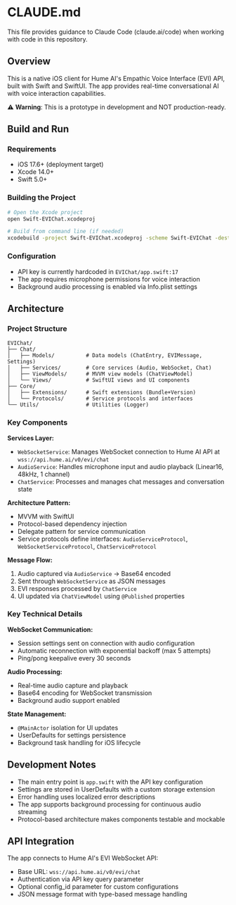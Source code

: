 # CLAUDE.md

This file provides guidance to Claude Code (claude.ai/code) when working with code in this repository.

## Overview

This is a native iOS client for Hume AI's Empathic Voice Interface (EVI) API, built with Swift and SwiftUI. The app provides real-time conversational AI with voice interaction capabilities.

⚠️ **Warning**: This is a prototype in development and NOT production-ready.

## Build and Run

### Requirements
- iOS 17.6+ (deployment target)  
- Xcode 14.0+
- Swift 5.0+

### Building the Project
```bash
# Open the Xcode project
open Swift-EVIChat.xcodeproj

# Build from command line (if needed)
xcodebuild -project Swift-EVIChat.xcodeproj -scheme Swift-EVIChat -destination "platform=iOS Simulator,name=iPhone 15" build
```

### Configuration
- API key is currently hardcoded in `EVIChat/app.swift:17` 
- The app requires microphone permissions for voice interaction
- Background audio processing is enabled via Info.plist settings

## Architecture

### Project Structure
```
EVIChat/
├── Chat/
│   ├── Models/          # Data models (ChatEntry, EVIMessage, Settings)
│   ├── Services/        # Core services (Audio, WebSocket, Chat)
│   ├── ViewModels/      # MVVM view models (ChatViewModel)
│   └── Views/           # SwiftUI views and UI components
├── Core/
│   ├── Extensions/      # Swift extensions (Bundle+Version)
│   └── Protocols/       # Service protocols and interfaces
└── Utils/               # Utilities (Logger)
```

### Key Components

**Services Layer:**
- `WebSocketService`: Manages WebSocket connection to Hume AI API at `wss://api.hume.ai/v0/evi/chat`
- `AudioService`: Handles microphone input and audio playback (Linear16, 48kHz, 1 channel)
- `ChatService`: Processes and manages chat messages and conversation state

**Architecture Pattern:**
- MVVM with SwiftUI
- Protocol-based dependency injection
- Delegate pattern for service communication
- Service protocols define interfaces: `AudioServiceProtocol`, `WebSocketServiceProtocol`, `ChatServiceProtocol`

**Message Flow:**
1. Audio captured via `AudioService` → Base64 encoded
2. Sent through `WebSocketService` as JSON messages
3. EVI responses processed by `ChatService`
4. UI updated via `ChatViewModel` using `@Published` properties

### Key Technical Details

**WebSocket Communication:**
- Session settings sent on connection with audio configuration
- Automatic reconnection with exponential backoff (max 5 attempts)
- Ping/pong keepalive every 30 seconds

**Audio Processing:**
- Real-time audio capture and playback
- Base64 encoding for WebSocket transmission
- Background audio support enabled

**State Management:**
- `@MainActor` isolation for UI updates
- UserDefaults for settings persistence
- Background task handling for iOS lifecycle

## Development Notes

- The main entry point is `app.swift` with the API key configuration
- Settings are stored in UserDefaults with a custom storage extension
- Error handling uses localized error descriptions
- The app supports background processing for continuous audio streaming
- Protocol-based architecture makes components testable and mockable

## API Integration

The app connects to Hume AI's EVI WebSocket API:
- Base URL: `wss://api.hume.ai/v0/evi/chat`
- Authentication via API key query parameter
- Optional config_id parameter for custom configurations
- JSON message format with type-based message handling